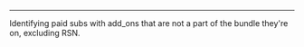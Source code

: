 ------------------------------------------------------------
Identifying paid subs with add_ons that are not a part of the bundle they're on, excluding RSN. 

